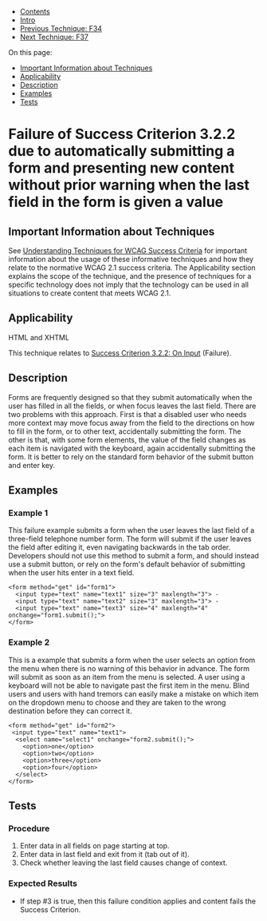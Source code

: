 -   [Contents](https://www.w3.org/WAI/WCAG21/Techniques/#techniques "Table of Contents")
-   [Intro](https://www.w3.org/WAI/WCAG21/Techniques/#introduction "Introduction to Techniques")
-   [Previous Technique: F34](F34)
-   [Next Technique: F37](F37)

On this page:

-   [Important Information about Techniques](#important-information)
-   [Applicability](#applicability)
-   [Description](#description)
-   [Examples](#examples)
-   [Tests](#tests)

Failure of Success Criterion 3.2.2 due to automatically submitting a form and presenting new content without prior warning when the last field in the form is given a value
===========================================================================================================================================================================

Important Information about Techniques
--------------------------------------

See [Understanding Techniques for WCAG Success Criteria](https://www.w3.org/WAI/WCAG21/Understanding/understanding-techniques) for important information about the usage of these informative techniques and how they relate to the normative WCAG 2.1 success criteria. The Applicability section explains the scope of the technique, and the presence of techniques for a specific technology does not imply that the technology can be used in all situations to create content that meets WCAG 2.1.

Applicability
-------------

HTML and XHTML

This technique relates to [Success Criterion 3.2.2: On Input](https://www.w3.org/WAI/WCAG21/Understanding/on-input) (Failure).

Description
-----------

Forms are frequently designed so that they submit automatically when the user has filled in all the fields, or when focus leaves the last field. There are two problems with this approach. First is that a disabled user who needs more context may move focus away from the field to the directions on how to fill in the form, or to other text, accidentally submitting the form. The other is that, with some form elements, the value of the field changes as each item is navigated with the keyboard, again accidentally submitting the form. It is better to rely on the standard form behavior of the submit button and enter key.

Examples
--------

### Example 1

This failure example submits a form when the user leaves the last field of a three-field telephone number form. The form will submit if the user leaves the field after editing it, even navigating backwards in the tab order. Developers should not use this method to submit a form, and should instead use a submit button, or rely on the form's default behavior of submitting when the user hits enter in a text field.

     
    <form method="get" id="form1">
      <input type="text" name="text1" size="3" maxlength="3"> - 
      <input type="text" name="text2" size="3" maxlength="3"> - 
      <input type="text" name="text3" size="4" maxlength="4" onchange="form1.submit();">
    </form> 

### Example 2

This is a example that submits a form when the user selects an option from the menu when there is no warning of this behavior in advance. The form will submit as soon as an item from the menu is selected. A user using a keyboard will not be able to navigate past the first item in the menu. Blind users and users with hand tremors can easily make a mistake on which item on the dropdown menu to choose and they are taken to the wrong destination before they can correct it.

     
    <form method="get" id="form2">
     <input type="text" name="text1">
      <select name="select1" onchange="form2.submit();">
        <option>one</option>
        <option>two</option>
        <option>three</option>
        <option>four</option>
      </select>
    </form>

Tests
-----

### Procedure

1.  Enter data in all fields on page starting at top.
2.  Enter data in last field and exit from it (tab out of it).
3.  Check whether leaving the last field causes change of context.

### Expected Results

-   If step \#3 is true, then this failure condition applies and content fails the Success Criterion.

